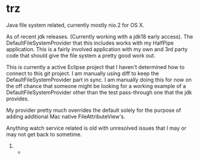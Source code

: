 # trz
Java file system related, currently mostly nio.2 for OS X.

As of recent jdk releases. (Currently working with a jdk18 early access). The DefaultFileSystemProvider that this 
includes works with my HalfPipe application. This is a fairly involved application with my own and 3rd party code that 
should give the file system a pretty good work out.  
  
This is currently a active Eclipse project that I haven't determined how to connect to this git project. I am manually
using diff to keep the DefaultFileSystemProvider part in sync. I am manually doing this for now on the off chance that 
someone might be looking for a working example of a DefaultFileSystemProvider other than the test pass-through one that 
the jdk provides.  
  
My provider pretty much overrides the default solely for the purpose of adding additional Mac native FileAttributeView's.  
  
Anything watch service related is old with unresolved issues that I may or may not get back to sometime.

1. - 
